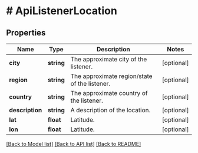 # # ApiListenerLocation

## Properties

Name | Type | Description | Notes
------------ | ------------- | ------------- | -------------
**city** | **string** | The approximate city of the listener. | [optional]
**region** | **string** | The approximate region/state of the listener. | [optional]
**country** | **string** | The approximate country of the listener. | [optional]
**description** | **string** | A description of the location. | [optional]
**lat** | **float** | Latitude. | [optional]
**lon** | **float** | Latitude. | [optional]

[[Back to Model list]](../../README.md#models) [[Back to API list]](../../README.md#endpoints) [[Back to README]](../../README.md)
